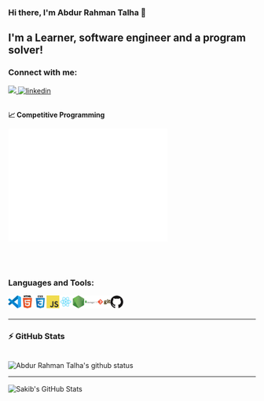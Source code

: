 ### Hi there, I'm Abdur Rahman Talha 👋

## I'm a Learner, software engineer and a program solver!

### Connect with me:

<a href="https://www.facebook.com/profile.php?id=100089366829069">
    <img src="https://user-images.githubusercontent.com/66727914/211964633-5ef2e0c6-78b6-4a19-ba06-588775ba3dbd.svg" width="30px" color="#f03c15"/>
</a>

<a href="https://www.linkedin.com/in/abtalha/">
    <img width="30px" src="https://user-images.githubusercontent.com/66727914/211964143-0797b9dc-df2f-49f1-9b50-62320f94224b.svg" alt="linkedin"/>
</a>
<br />
<br />

<b>&#128200; Competitive Programming</b>
<br />
<p float="left">
    <img height="230px" src="https://raw.githubusercontent.com/AbdurrahmanTalha/cf-stats/main/output/light_card.svg#gh-dark-mode-only" alt="Statistics"/>
</p>
<br/>
<br/>

### Languages and Tools:

<img align="left" alt="Visual Studio Code" width="26px" src="https://raw.githubusercontent.com/github/explore/80688e429a7d4ef2fca1e82350fe8e3517d3494d/topics/visual-studio-code/visual-studio-code.png" />
<img align="left" alt="HTML5" width="26px" src="https://raw.githubusercontent.com/github/explore/80688e429a7d4ef2fca1e82350fe8e3517d3494d/topics/html/html.png" />
<img align="left" alt="CSS3" width="26px" src="https://raw.githubusercontent.com/github/explore/80688e429a7d4ef2fca1e82350fe8e3517d3494d/topics/css/css.png" />
<img align="left" alt="JavaScript" width="26px" src="https://raw.githubusercontent.com/github/explore/80688e429a7d4ef2fca1e82350fe8e3517d3494d/topics/javascript/javascript.png" />
<img align="left" alt="React" width="26px" src="https://raw.githubusercontent.com/github/explore/80688e429a7d4ef2fca1e82350fe8e3517d3494d/topics/react/react.png" />
<img align="left" alt="Node.js" width="26px" src="https://raw.githubusercontent.com/github/explore/80688e429a7d4ef2fca1e82350fe8e3517d3494d/topics/nodejs/nodejs.png" />
<img align="left" alt="MongoDB" width="26px" src="https://raw.githubusercontent.com/github/explore/80688e429a7d4ef2fca1e82350fe8e3517d3494d/topics/mongodb/mongodb.png" />
<img align="left" alt="Git" width="26px" src="https://raw.githubusercontent.com/github/explore/80688e429a7d4ef2fca1e82350fe8e3517d3494d/topics/git/git.png" />
<img align="left" alt="GitHub" width="26px" src="https://raw.githubusercontent.com/github/explore/78df643247d429f6cc873026c0622819ad797942/topics/github/github.png" />


<br />
<br />

---
  ### :zap: GitHub Stats
  <br/>
  <img align="center" alt="Abdur Rahman Talha's github status" src="https://github-readme-stats.vercel.app/api?username=AbdurrahmanTalha&show_icons=true&theme=tokyonight" />
<br />

---
  
  <img align="center"  alt="Sakib's GitHub Stats" src="https://github-readme-stats.vercel.app/api/top-langs/?username=AbdurrahmanTalha&show_icons=true" />
